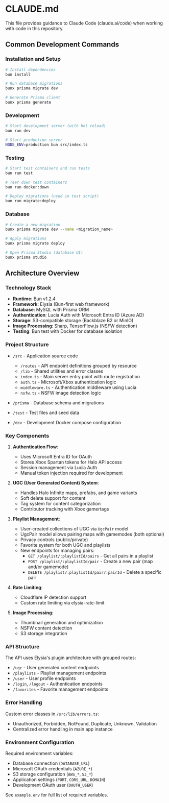 # CLAUDE.md

This file provides guidance to Claude Code (claude.ai/code) when working with code in this repository.

## Common Development Commands

### Installation and Setup
```bash
# Install dependencies
bun install

# Run database migrations
bunx prisma migrate dev

# Generate Prisma client
bunx prisma generate
```

### Development
```bash
# Start development server (with hot reload)
bun run dev

# Start production server
NODE_ENV=production bun src/index.ts
```

### Testing
```bash
# Start test containers and run tests
bun run test

# Tear down test containers
bun run docker:down

# Deploy migrations (used in test script)
bun run migrate:deploy
```

### Database
```bash
# Create a new migration
bunx prisma migrate dev --name <migration_name>

# Apply migrations
bunx prisma migrate deploy

# Open Prisma Studio (database UI)
bunx prisma studio
```

## Architecture Overview

### Technology Stack
- **Runtime**: Bun v1.2.4
- **Framework**: Elysia (Bun-first web framework)
- **Database**: MySQL with Prisma ORM
- **Authentication**: Lucia Auth with Microsoft Entra ID (Azure AD)
- **Storage**: S3-compatible storage (Backblaze B2 or MinIO)
- **Image Processing**: Sharp, TensorFlow.js (NSFW detection)
- **Testing**: Bun test with Docker for database isolation

### Project Structure
- `/src` - Application source code
  - `/routes` - API endpoint definitions grouped by resource
  - `/lib` - Shared utilities and error classes
  - `index.ts` - Main server entry point with route registration
  - `auth.ts` - Microsoft/Xbox authentication logic
  - `middleware.ts` - Authentication middleware using Lucia
  - `nsfw.ts` - NSFW image detection logic
  
- `/prisma` - Database schema and migrations
- `/test` - Test files and seed data
- `/dev` - Development Docker compose configuration

### Key Components

1. **Authentication Flow**:
   - Uses Microsoft Entra ID for OAuth
   - Stores Xbox Spartan tokens for Halo API access
   - Session management via Lucia Auth
   - Manual token injection required for development

2. **UGC (User Generated Content) System**:
   - Handles Halo Infinite maps, prefabs, and game variants
   - Soft delete support for content
   - Tag system for content categorization
   - Contributor tracking with Xbox gamertags

3. **Playlist Management**:
   - User-created collections of UGC via `UgcPair` model
   - UgcPair model allows pairing maps with gamemodes (both optional)
   - Privacy controls (public/private)
   - Favorite system for both UGC and playlists
   - New endpoints for managing pairs:
     - `GET /playlist/:playlistId/pairs` - Get all pairs in a playlist
     - `POST /playlist/:playlistId/pair` - Create a new pair (map and/or gamemode)
     - `DELETE /playlist/:playlistId/pair/:pairId` - Delete a specific pair

4. **Rate Limiting**:
   - Cloudflare IP detection support
   - Custom rate limiting via elysia-rate-limit

5. **Image Processing**:
   - Thumbnail generation and optimization
   - NSFW content detection
   - S3 storage integration

### API Structure
The API uses Elysia's plugin architecture with grouped routes:
- `/ugc` - User generated content endpoints
- `/playlists` - Playlist management endpoints  
- `/user` - User profile endpoints
- `/login`, `/logout` - Authentication endpoints
- `/favorites` - Favorite management endpoints

### Error Handling
Custom error classes in `/src/lib/errors.ts`:
- Unauthorized, Forbidden, NotFound, Duplicate, Unknown, Validation
- Centralized error handling in main app instance

### Environment Configuration
Required environment variables:
- Database connection (`DATABASE_URL`)
- Microsoft OAuth credentials (`AZURE_*`)
- S3 storage configuration (`AWS_*`, `S3_*`)
- Application settings (`PORT`, `CORS_URL`, `DOMAIN`)
- Development OAuth user (`OAUTH_USER`)

See `example.env` for full list of required variables.